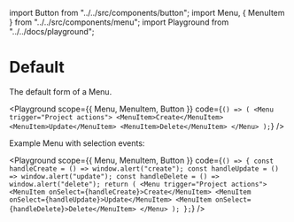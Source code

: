 import Button from "../../src/components/button";
import Menu, { MenuItem } from "../../src/components/menu";
import Playground from "../../docs/playground";

# Default

The default form of a Menu.

<Playground
  scope={{ Menu, MenuItem, Button }}
  code={`() => (
    <Menu trigger="Project actions">
        <MenuItem>Create</MenuItem>
        <MenuItem>Update</MenuItem>
        <MenuItem>Delete</MenuItem>
    </Menu>
);`}
/>

Example Menu with selection events:

<Playground
  scope={{ Menu, MenuItem, Button }}
  code={`() => {
    const handleCreate = () => window.alert("create");
    const handleUpdate = () => window.alert("update");
    const handleDelete = () => window.alert("delete");
    return (
        <Menu trigger="Project actions">
            <MenuItem onSelect={handleCreate}>Create</MenuItem>
            <MenuItem onSelect={handleUpdate}>Update</MenuItem>
            <MenuItem onSelect={handleDelete}>Delete</MenuItem>
        </Menu>
    );
};`}
/>
